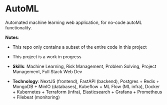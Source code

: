 # AutoML

Automated machine learning web application, for no-code autoML functionality.

**Notes**:
  - This repo only contains a subset of the entire code in this project
  - This project is a work in progress


- **Skills**: Machine Learning, Risk Management, Problem Solving, Project Management, Full Stack Web Dev
- **Technology**: NextJS (frontend), FastAPI (backend), Postgres + Redis + MongoDB + MinIO (databases), Kubeflow + ML Flow (ML infra), Docker + Kubernetes + Terraform (infra), Elasticsearch + Grafana + Prometheus + Filebeat (monitoring)
